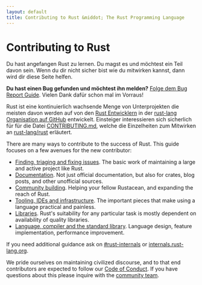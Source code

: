 ```yaml
---
layout: default
title: Contributing to Rust &middot; The Rust Programming Language
---
```


# Contributing to Rust

Du hast angefangen Rust zu lernen.
Du magst es und möchtest ein Teil davon sein.
Wenn du dir nicht sicher bist wie du mitwirken kannst, dann wird dir diese Seite helfen.

**Du hast einen Bug gefunden und möchtest ihn melden?** [Folge dem Bug Report Guide][bugs].
Vielen Dank dafür schon mal im Vorraus!

Rust ist eine kontinuierlich wachsende Menge von Unterprojekten
die meisten davon werden auf von den [Rust Entwicklern][devs] in der [rust-lang Organisation auf GitHub][rust-lang] entwickelt.
Einsteiger interessieren sich sicherlich für für die Datei [CONTRIBUTING.md],
welche die Einzelheiten zum Mitwirken an [rust-lang/rust] erläutert.

There are many ways to contribute to the success of Rust.
This guide focuses on a few avenues for the new contributor:

* [Finding, triaging and fixing issues](contribute-bugs.html). The
  basic work of maintaining a large and active project like Rust.
* [Documentation](contribute-docs.html). Not just official
  documentation, but also for crates, blog posts, and other unofficial
  sources.
* [Community building](contribute-community.html). Helping your fellow
  Rustacean, and expanding the reach of Rust.
* [Tooling, IDEs and infrastructure](contribute-tools.html). The
  important pieces that make using a language practical and painless.
* [Libraries](contribute-libs.html). Rust's suitability for any
  particular task is mostly dependent on availability of quality
  libraries.
* [Language, compiler and the standard
  library](contribute-compiler.html). Language design, feature
  implementation, performance improvement.

If you need additional guidance ask on [#rust-internals] or
[internals.rust-lang.org].

We pride ourselves on maintaining civilized discourse, and to that end
contributors are expected to follow our [Code of Conduct][coc]. If you
have questions about this please inquire with the [community team].

<!--
TODO: Write a guide to rust processes and governance to link from here
TODO: List of active initiatives
TODO: Write guide to advertising Rust projects to link from
libs / community building
-->

[#rust-internals]: https://client00.chat.mibbit.com/?server=irc.mozilla.org&channel=%23rust-internals
[CONTRIBUTING.md]: https://github.com/rust-lang/rust/blob/master/CONTRIBUTING.md
[bugs]: https://github.com/rust-lang/rust/blob/master/CONTRIBUTING.md#bug-reports
[coc]: https://www.rust-lang.org/conduct.html
[community team]: https://www.rust-lang.org/team.html#Community
[dev_proc]: community.html#rust-development
[devs]: https://github.com/rust-lang/rust/graphs/contributors
[internals.rust-lang.org]: https://internals.rust-lang.org/
[rust-lang/rust]: https://github.com/rust-lang/rust
[rust-lang]: https://github.com/rust-lang
